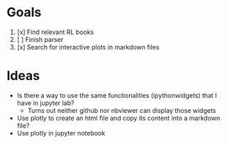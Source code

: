 # Goals
1. [x] Find relevant RL books
1. [ ] Finish parser
1. [x] Search for interactive plots in markdown files

# Ideas
 * Is there a way to use the same functionalities (ipythonwidgets) that I have in jupyter lab?
    * Turns out neither github nor nbviewer can display those widgets 
 * Use plotly to create an html file and copy its content into a markdown file?
 * Use plotly in jupyter notebook
 
